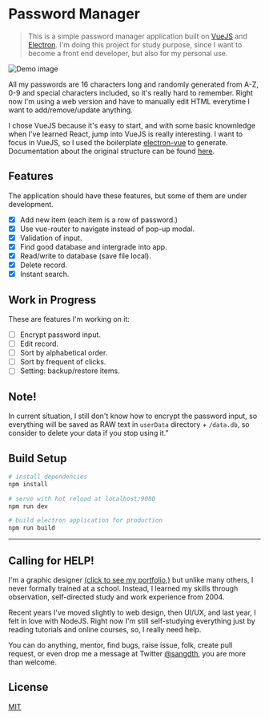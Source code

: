 # Password Manager

> This is a simple password manager application built on [VueJS](https://vuejs.org/) and [Electron](https://electron.atom.io/). I'm doing this project for study purpose, since I want to become a front end developer, but also for my personal use. 


![Demo image](https://i.imgur.com/OyRmzZ0.png)

All my passwords are 16 characters long and randomly generated from A-Z, 0-9 and special characters included, so it's really hard to remember. Right now I'm using a web version and have to manually edit HTML everytime I want to add/remove/update anything.

I chose VueJS because it's easy to start, and with some basic knownledge when I've learned React, jump into VueJS is really interesting. I want to focus in VueJS, so I used the boilerplate [electron-vue](https://github.com/SimulatedGREG/electron-vue) to generate. 
Documentation about the original structure can be found [here](https://simulatedgreg.gitbooks.io/electron-vue/content/index.html).

## Features
The application should have these features, but some of them are under development.
- [x] Add new item (each item is a row of password.)
- [x] Use vue-router to navigate instead of pop-up modal.
- [x] Validation of input.
- [x] Find good database and intergrade into app. 
- [x] Read/write to database (save file local).
- [x] Delete record.
- [x] Instant search.

## Work in Progress
These are features I'm working on it:
- [ ] Encrypt password input.
- [ ] Edit record.
- [ ] Sort by alphabetical order.
- [ ] Sort by frequent of clicks.
- [ ] Setting: backup/restore items.

## Note!
In current situation, I still don't know how to encrypt the password input, so everything will be saved as RAW text in `userData` directory + `/data.db`, so consider to delete your data if you stop using it.”

## Build Setup
``` bash
# install dependencies
npm install

# serve with hot reload at localhost:9080
npm run dev

# build electron application for production
npm run build

```
---

## Calling for HELP! 

I'm a graphic designer [(click to see my portfolio,)](https://www.behance.net/sangdth) but unlike many others, I never formally trained at a school. Instead, I learned my skills through observation, self-directed study and work experience from 2004.

Recent years I've moved slightly to web design, then UI/UX, and last year, I felt in love with NodeJS. Right now I'm still self-studying everything just by reading tutorials and online courses, so, I really need help. 

You can do anything, mentor, find bugs, raise issue, folk, create pull request, or even drop me a message at Twitter [@sangdth](https://twitter.com/sangdth), you are more than welcome.

## License

[MIT](https://github.com/electron/electron/blob/master/LICENSE)
